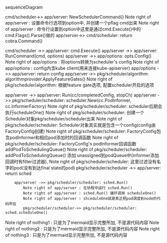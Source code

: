 sequenceDiagram

cmd/scheduler->> app/server: NewSchedulerCommand()
    Note right of app/server : 设置命令行选项到option中, 并创建一个pflag cmd出来
    Note right of app/server : 命令行设置到option中这里是通过cmd.Execute()中的cmd.Flags().Parse()做的
app/server->> cmd/scheduler: return cobra.Command()

cmd/scheduler ->> app/server: cmd.Execute()
app/server ->> app/server: RunCommand(cmd, options)
    app/server ->> app/options: opts.Config()
        Note right of app/options : 将options转换为scheduler's config
        Note right of app/options : config内含kube client(用来连接kube-apiserver)
    app/options ->> app/server: return config
    app/server ->> pkg/scheduler/algorithm: algorithmprovider.ApplyFeatureGates()
        Note right of pkg/scheduler/algorithm: 根据feature gate选项, 配置scheduler开启的选项

app/server ->> app/server: Run(cc/completedConfig, stopCh)
        app/server ->> pkg/scheduler/scheduler: scheduler.New(cc.PodInformer, cc.InformerFactory)
            Note right of pkg/scheduler/scheduler: scheduler后期会执行scheduleOne()
            Note right of pkg/scheduler/scheduler: 创建一个Scheduler对象pkg/scheduler/scheduler出来
            Note right of pkg/scheduler/scheduler: Scheduler对象其实就是包含一个config(config由FactoryConfig创建)
            Note right of pkg/scheduler/scheduler: FactoryConfig包含podInformer和相应pod添加时的回调函数
            Note right of pkg/scheduler/scheduler: FactoryConfig's podInformer回调函数addPodToSchedulingQueue()
            Note right of pkg/scheduler/scheduler: addPodToSchedulingQueue() 添加 unassigned到podQueue中(informer添加回调时有filter过滤器),
            Note right of pkg/scheduler/scheduler: 这里过滤没有名字的pod(没有到达final state的pod)
        pkg/scheduler/scheduler ->> app/server: return sched

        app/server ->> pkg/scheduler/scheduler: sched.Run()
            Note right of app/server : 在协程中运行 sched.Run()
            Note right of app/server : sched.Run() 循环调用 scheduleOne()
            Note right of app/server : shceduleOne就是真正把pod调度到node的代码所在
            pkg/scheduler/scheduler->> pkg/scheduler/scheduler: sched.scheduleOne()



Note right of nothing1 : 只是为了mermaid显示完整所加, 不是源代码内容
Note right of nothing2 : 只是为了mermaid显示完整所加, 不是源代码内容
Note right of nothing3 : 只是为了mermaid显示完整所加, 不是源代码内容
